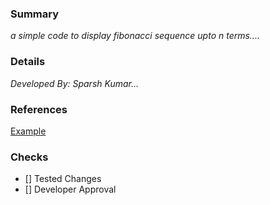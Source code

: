 
### Summary
_a simple code to display fibonacci sequence upto n terms...._

### Details
_Developed By: Sparsh Kumar..._

### References
[Example](https://www.programiz.com/javascript/examples/fibonacci-series)

### Checks
- [] Tested Changes
- [] Developer Approval
